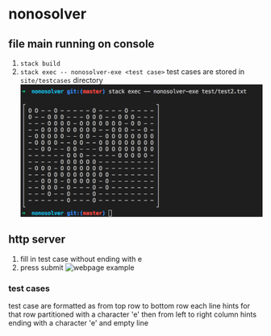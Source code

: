 # nonosolver
## file main running on console
1. `stack build`
2. `stack exec -- nonosolver-exe <test case>`
test cases are stored in `site/testcases` directory
![output example](img1.png)

## http server
1. fill in test case without ending with e
2. press submit
![webpage example](img2.png)

### test cases
test case are formatted as from top row to bottom row each line hints for that row
partitioned with a character 'e'
then from left to right column hints
ending with a character 'e' and empty line
